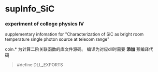 # supInfo_SiC
### experiment of college physics IV
supplementary infomation for "Characterization of SiC as bright room temperature single photon source at telecom range"

coin.* 为计算二阶关联函数的库文件源码。
编译为对应dll时需要 __添加__ 预编译代码
>\#define DLL_EXPORTS

